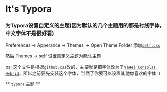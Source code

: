 # It's Typora

### 为Typora设置自定义的主题(因为默认的几个主题用的都是衬线字体，中文字体不是很好看)

Preferences -> Apperance -> Themes -> Open Theme Folder  添加[`self.css`](https://raw.githubusercontent.com/skylens/LinuxNote/master/typora/themes/self.css)

然后 Themes -> self 设置自定义主题为默认主题

ps: 这个文件是根据`github.css`改的，主要就是把字体改为了[`YaHei Consolas Hybrid`](https://github.com/yakumioto/YaHei-Consolas-Hybrid-1.12)，所以之前要先安装这个字体，当然了你要可以设置其他你喜欢的字体 :)


[** `typora` 主题 **](http://theme.typora.io/)
